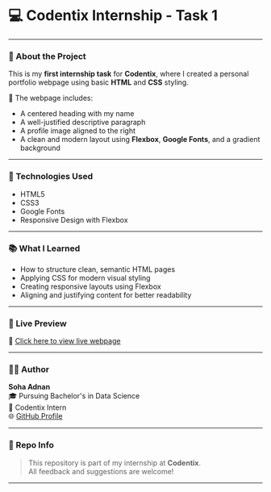 # 💻 Codentix Internship - Task 1

---

### 🌟 About the Project

This is my **first internship task** for **Codentix**, where I created a personal portfolio webpage using basic **HTML** and **CSS** styling.

📌 The webpage includes:

- A centered heading with my name  
- A well-justified descriptive paragraph  
- A profile image aligned to the right  
- A clean and modern layout using **Flexbox**, **Google Fonts**, and a gradient background

---

### 🔧 Technologies Used

- HTML5
- CSS3
- Google Fonts
- Responsive Design with Flexbox

---

### 📚 What I Learned

- How to structure clean, semantic HTML pages
- Applying CSS for modern visual styling
- Creating responsive layouts using Flexbox
- Aligning and justifying content for better readability

---

### 📸 Live Preview

🔗 [Click here to view live webpage](https://soha-025.github.io/Codantix-Task-1/)

---

### 👩‍💻 Author

**Soha Adnan**  
🎓 Pursuing Bachelor's in Data Science  
📍 Codentix Intern  
🌐 [GitHub Profile](https://github.com/Soha-025)

---

### 📁 Repo Info

> This repository is part of my internship at **Codentix**.  
> All feedback and suggestions are welcome!

---
